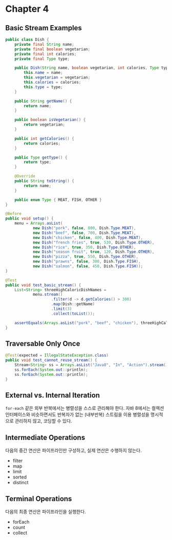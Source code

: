 # Chapter 4

## Basic Stream Examples

```java
public class Dish {
    private final String name;
    private final boolean vegetarian;
    private final int calories;
    private final Type type;

    public Dish(String name, boolean vegetarian, int calories, Type type) {
        this.name = name;
        this.vegetarian = vegetarian;
        this.calories = calories;
        this.type = type;
    }

    public String getName() {
        return name;
    }

    public boolean isVegetarian() {
        return vegetarian;
    }

    public int getCalories() {
        return calories;
    }

    public Type getType() {
        return type;
    }

    @Override
    public String toString() {
        return name;
    }

    public enum Type { MEAT, FISH, OTHER }
}

@Before
public void setup() {
    menu = Arrays.asList(
            new Dish("pork", false, 800, Dish.Type.MEAT),
            new Dish("beef", false, 700, Dish.Type.MEAT),
            new Dish("chicken", false, 400, Dish.Type.MEAT),
            new Dish("french fries", true, 530, Dish.Type.OTHER),
            new Dish("rice", true, 350, Dish.Type.OTHER),
            new Dish("season fruit", true, 120, Dish.Type.OTHER),
            new Dish("pizza", true, 550, Dish.Type.OTHER),
            new Dish("prawns", false, 300, Dish.Type.FISH),
            new Dish("salmon", false, 450, Dish.Type.FISH));
}

@Test
public void test_basic_stream() {
    List<String> threeHighCaloricDishNames =
            menu.stream()
                    .filter(d -> d.getCalories() > 300)
                    .map(Dish::getName)
                    .limit(3)
                    .collect(toList());

    assertEquals(Arrays.asList("pork", "beef", "chicken"), threeHighCaloricDishNames);
}
```

## Traversable Only Once 

```java
@Test(expected = IllegalStateException.class)
public void test_cannot_reuse_stream() {
    Stream<String> ss = Arrays.asList("Java8", "In", "Action").stream();
    ss.forEach(System.out::println);
    ss.forEach(System.out::println);
}
```

## External vs. Internal Iteration

`for-each` 같은 외부 반복에서는 병렬성을 스스로 관리해야 한다. 자바 8에서는 컬렉션 인터페이스와 비슷하면서도 반복자가 없는 (내부반복) 스트림을 이용 병렬성을 명시적으로 관리하지 않고, 코딩할 수 있다. 

## Intermediate Operations

다음의 중간 연산은 파이프라인만 구성하고, 실제 연산은 수행하지 않는다.

- filter 
- map
- limit
- sorted
- distinct

## Terminal Operations

다음의 최종 연산은 파이프라인을 실행한다.

- forEach
- count
- collect


